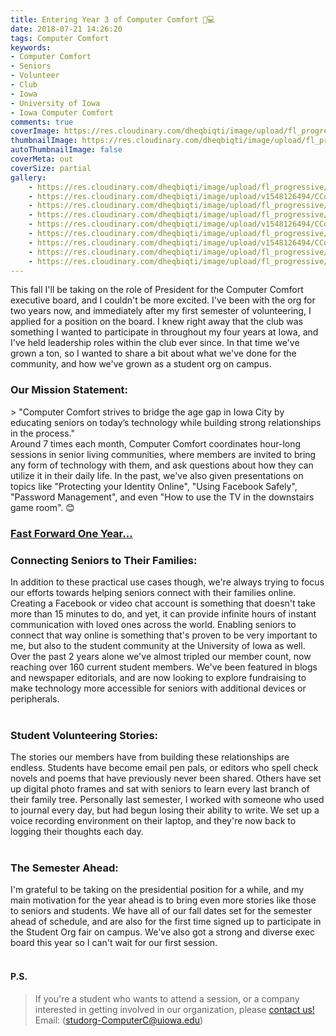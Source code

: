 ```yaml
---
title: Entering Year 3 of Computer Comfort 👵💻
date: 2018-07-21 14:26:20
tags: Computer Comfort
keywords: 
- Computer Comfort
- Seniors
- Volunteer
- Club
- Iowa
- University of Iowa
- Iowa Computer Comfort
comments: true
coverImage: https://res.cloudinary.com/dheqbiqti/image/upload/fl_progressive/v1532808896/comfort0.jpg
thumbnailImage: https://res.cloudinary.com/dheqbiqti/image/upload/fl_progressive,r_50:5/v1559368194/CComfort/CComfortBanner.jpg
autoThumbnailImage: false
coverMeta: out
coverSize: partial
gallery:
    - https://res.cloudinary.com/dheqbiqti/image/upload/fl_progressive/v1532808640/CComfort/comfort9.jpg
    - https://res.cloudinary.com/dheqbiqti/image/upload/v1548126494/CComfort/fair.jpg
    - https://res.cloudinary.com/dheqbiqti/image/upload/fl_progressive/v1532808640/CComfort/comfort8.jpg
    - https://res.cloudinary.com/dheqbiqti/image/upload/fl_progressive/v1532808637/CComfort/comfort7.jpg
    - https://res.cloudinary.com/dheqbiqti/image/upload/v1548126494/CComfort/helpping.jpg
    - https://res.cloudinary.com/dheqbiqti/image/upload/fl_progressive/v1532808637/CComfort/comfort6.jpg
    - https://res.cloudinary.com/dheqbiqti/image/upload/v1548126494/CComfort/email.jpg
    - https://res.cloudinary.com/dheqbiqti/image/upload/fl_progressive/v1532808633/CComfort/comfort2.jpg
    - https://res.cloudinary.com/dheqbiqti/image/upload/fl_progressive/v1532201521/CComfort/comfort_1.jpg
---
```


<p>This fall I'll be taking on the role of President for the Computer Comfort executive board, and I couldn't be more excited. I've been with the org for two years now, and immediately after my first semester of volunteering, I applied for a position on the board. I knew right away that the club was something I wanted to participate in throughout my four years at Iowa, and I've held leadership roles within the club ever since. In that time we've grown a ton, so I wanted to share a bit about what we've done for the community, and how we've grown as a student org on campus.
</p>

<h3>Our Mission Statement:</h3>
> "Computer Comfort strives to bridge the age gap in Iowa City by educating seniors on today’s technology while building strong relationships in the process."

</br>
<!-- more -->
Around 7 times each month, Computer Comfort coordinates hour-long sessions in senior living communities, where members are invited to bring any form of technology with them, and ask questions about how they can utilize it in their daily life. In the past, we've also given presentations on topics like "Protecting your Identity Online", "Using Facebook Safely", "Password Management", and even "How to use the TV in the downstairs game room". 😊

### [Fast Forward One Year...](/Device-Advice)

### Connecting Seniors to Their Families:

<p>In addition to these practical use cases though, we're always trying to focus our efforts towards helping seniors connect with their families online. Creating a Facebook or video chat account is something that doesn't take more than 15 minutes to do, and yet, it can provide infinite hours of instant communication with loved ones across the world. Enabling seniors to connect that way online is something that's proven to be very important to me, but also to the student community at the University of Iowa as well. Over the past 2 years alone we've almost tripled our member count, now reaching over 160 current student members. We've been featured in blogs and newspaper editorials, and are now looking to explore fundraising to make technology more accessible for seniors with additional devices or peripherals.</br></br></p>

### Student Volunteering Stories:

<p>The stories our members have from building these relationships are endless. Students have become email pen pals, or editors who spell check novels and poems that have previously never been shared. Others have set up digital photo frames and sat with seniors to learn every last branch of their family tree. Personally last semester, I worked with someone who used to journal every day, but had begun losing their ability to write. We set up a voice recording environment on their laptop, and they're now back to logging their thoughts each day.</br></br></p>

### The Semester Ahead: 

<p>I'm grateful to be taking on the presidential position for a while, and my main motivation for the year ahead is to bring even more stories like those to seniors and students. We have all of our fall dates set for the semester ahead of schedule, and are also for the first time signed up to participate in the Student Org fair on campus. We've also got a strong and diverse exec board this year so I can't wait for our first session.</br></br></p>

#### P.S.
> If you're a student who wants to attend a session, or a company interested in getting involved in our organization, please [contact us!](mailto:studorg-ComputerC@uiowa.edu) Email: (studorg-ComputerC@uiowa.edu)

</br>

<!-- Gallery -->